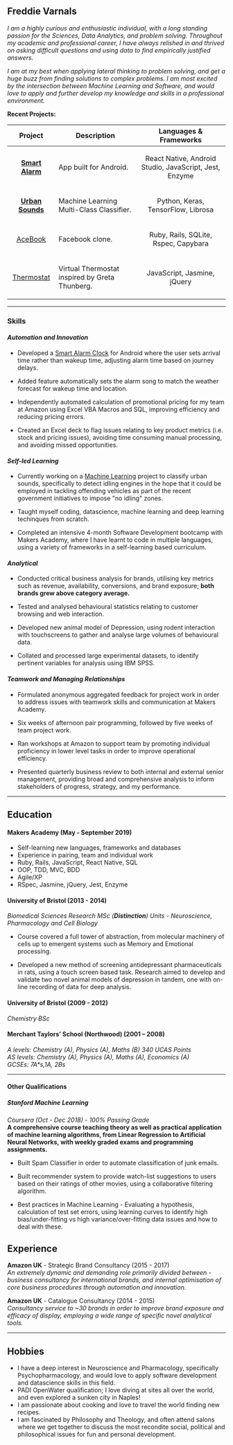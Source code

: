 ## Freddie Varnals

*I am a highly curious and enthusiastic individual, with a long standing passion for the Sciences, Data Analytics, and problem solving. Throughout my academic and professional career, I have always relished in and thrived on asking difficult questions and using data to find empirically justified answers.* 

*I am at my best when applying lateral thinking to problem solving, and get a huge buzz from finding solutions to complex problems. I am most excited by the intersection between Machine Learning and Software, and would love to apply and further develop my knowledge and skills in a professional environment.*

**<p>Recent Projects:</p>**

| Project  | Description  | Languages & Frameworks  |
|---|---|---|
| <p align="center">[**Smart Alarm**](https://github.com/fvarnals/strawberry-alarm-clock)</p> | <p align="left">App built for Android.</p> | <p align="center">React Native, Android Studio, JavaScript, Jest, Enzyme</p>  |
| <p align="center">[**Urban Sounds**](https://github.com/fvarnals/Idling-Engines-Audio-Recognition)</p> | <p align="left">Machine Learning Multi-Class Classifier.</p> | <p align="center">Python, Keras, TensorFlow, Librosa </p>
| <p align="center">[AceBook](https://github.com/fvarnals/acebook-Stay_on_Track)</p> | <p align="left">Facebook clone.</p> | <p align="center">Ruby, Rails, SQLite, Rspec, Capybara</p>
| <p align="center">[Thermostat](https://github.com/fvarnals/Thermostat)</p> | <p align="left">Virtual Thermostat inspired by Greta Thunberg.</p> | <p align="center">JavaScript, Jasmine, jQuery</p>
-----------------

### Skills

#### *Automation and Innovation*
- Developed a <a href="https://github.com/fvarnals/strawberry-alarm-clock" target="blank">Smart Alarm Clock</a> for Android where the user sets arrival time rather than wakeup time, adjusting alarm time based on journey delays.

- Added feature automatically sets the alarm song to match the weather forecast for wakeup time and location.

- Independently automated calculation of promotional pricing for my team at Amazon using Excel VBA Macros and SQL, improving efficiency and reducing pricing errors. 

- Created an Excel deck to flag issues relating to key product metrics (i.e. stock and pricing issues), avoiding time consuming manual processing, and avoiding missed opportunities.

#### *Self-led Learning*

- Currently working on a <a href="https://github.com/fvarnals/Idling-Engines-Audio-Recognition" target="blank">Machine Learning</a> project to classify urban sounds, specifically to detect idling engines in the hope that it could be employed in tackling offending vehicles as part of the recent government initiatives to impose "no idling" zones.

- Taught myself coding, datascience, machine learning and deep learning techinques from scratch.

- Completed an intensive 4-month Software Development bootcamp with Makers Academy, where I have learnt to code in multiple languages, using a variety of frameworks in a self-learning based curriculum.

#### *Analytical*

-  Conducted critical business analysis for brands, utilising key metrics such as revenue, availability, conversions, and brand exposure; **both brands grew above category average.** 

- Tested and analysed behavioural statistics relating to customer browsing and web interaction.

- Developed new animal model of Depression, using rodent interaction with touchscreens to gather and analyse large volumes of behavioural data.

- Collated and processed large experimental datasets, to identify pertinent variables for analysis using IBM SPSS.



#### *Teamwork and Managing Relationships*
- Formulated anonymous aggregated feedback for project work in order to address issues with teamwork skills and communication at Makers Academy.

- Six weeks of afternoon pair programming, followed by five weeks of team project work.

- Ran workshops at Amazon to support team by promoting individual proficiency in lower level tasks in order to improve operational efficiency. 

- Presented quarterly business review to both internal and external senior management, providing broad and comprehensive analysis to inform stakeholders of progress, strategy, and my performance.
-----------------------------------------------------
## Education

#### Makers Academy (May - September 2019)

- Self-learning new languages, frameworks and databases
- Experience in pairing, team and individual work
- Ruby, Rails, JavaScript, React Native, SQL
- OOP, TDD, MVC, BDD
- Agile/XP
- RSpec, Jasmine, jQuery, Jest, Enzyme

#### University of Bristol (2013 - 2014)
*Biomedical Sciences Research MSc (**Distinction**)*
*Units - Neuroscience, Pharmacology and Cell Biology*

- Course covered a full tower of abstraction, from molecular machinery of cells up to emergent systems such as Memory and Emotional processing.

- Developed a new method of screening antidepressant pharmaceuticals in rats, using a touch screen based task. Research aimed to develop and validate two novel animal models of depression in tandem, one with on-line recording of data for deep analysis.

#### University of Bristol (2009 - 2012)
*Chemistry BSc*

#### Merchant Taylors’ School (Northwood) (2001 – 2008)
*A levels: Chemistry (A), Physics (A), Maths (B) 340 UCAS Points*<br>
*AS levels: Chemistry (A), Physics (A), Maths (A), Economics (A)*<br>
*GCSEs: 7A\*s,1A, 2Bs*

----------------------------------------------------------------
#### Other Qualifications

##### Stanford Machine Learning 
*Coursera (Oct - Dec 2018) - 100% Passing Grade*<br>
**A comprehensive course teaching theory as well as practical application of machine learning algorithms, from
Linear Regression to Artificial Neural Networks, with weekly graded exams and programming assignments.**

- Built Spam Classifier in order to automate classification of junk emails.

- Built recommender system to provide watch-list suggestions to users based on their ratings of other movies, using a
collaborative filtering algorithm.

- Best practices in Machine Learning - Evaluating a hypothesis, calculation of test set errors, using learning curves to
identify high bias/under-fitting vs high variance/over-fitting data issues and how to deal with these.

## Experience

**Amazon UK** - Strategic Brand Consultancy (2015 - 2017)    
*An extremely dynamic and demanding role primarily divided between - business consultancy for international 
brands, and internal optimisation of core business procedures through automation and innovation.*


**Amazon UK** - Catalogue Consultancy  (2014 - 2015)   
*Consultancy service to ~30 brands in order to improve brand exposure and efficacy of display, employing a wide
range of specific novel analytical tools.*

-----------------------

## Hobbies
- I have a deep interest in Neuroscience and Pharmacology, specifically Psychopharmacology, and would love to apply software development and datascience skills in this field.
- PADI OpenWater qualification; I love diving at sites all over the world, and even explored a sunken city in Naples!
- I am passionate about cooking and love to travel the world finding new recipes. 
- I am fascinated by Philosophy and Theology, and often attend salons where we get together to discuss the most recondite social, political and philosophical issues for fun and personal development.


